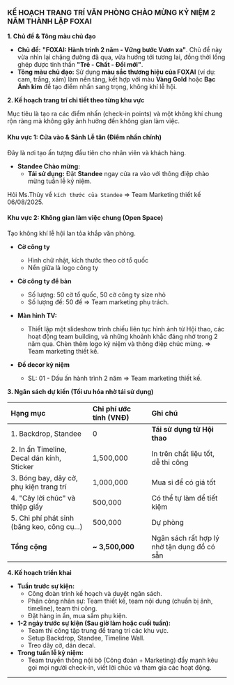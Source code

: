 ### **KẾ HOẠCH TRANG TRÍ VĂN PHÒNG CHÀO MỪNG KỶ NIỆM 2 NĂM THÀNH LẬP FOXAI**

**1. Chủ đề & Tông màu chủ đạo**

* **Chủ đề:** **"FOXAI: Hành trình 2 năm - Vững bước Vươn xa"**. Chủ đề này vừa nhìn lại chặng đường đã qua, vừa hướng tới tương lai, đồng thời lồng ghép được tinh thần **"Trẻ - Chất - Đổi mới"**.
* **Tông màu chủ đạo:** Sử dụng **màu sắc thương hiệu của FOXAI** (ví dụ: cam, trắng, xám) làm nền tảng, kết hợp với màu **Vàng Gold** hoặc **Bạc Ánh kim** để tạo điểm nhấn sang trọng, không khí lễ hội.

**2. Kế hoạch trang trí chi tiết theo từng khu vực**

Mục tiêu là tạo ra các điểm nhấn (check-in points) và một không khí chung rộn ràng mà không gây ảnh hưởng đến không gian làm việc.

#### **Khu vực 1: Cửa vào & Sảnh Lễ tân (Điểm nhấn chính)**

Đây là nơi tạo ấn tượng đầu tiên cho nhân viên và khách hàng.

* **Standee Chào mừng:**
    * **Tái sử dụng:** Đặt **Standee** ngay cửa ra vào với thông điệp chào mừng tuần lễ kỷ niệm.

Hỏi Ms.Thủy về `kích thước của Standee` => Team Marketing thiết kế 06/08/2025.

#### **Khu vực 2: Không gian làm việc chung (Open Space)**

Tạo không khí lễ hội lan tỏa khắp văn phòng.

* **Cờ công ty**
    * Hình chữ nhật, kích thước theo cờ tổ quốc
    * Nền giữa là logo công ty
* **Cờ công ty để bàn**
    * Số lượng: 50 cờ tổ quốc, 50 cờ công ty size nhỏ
    * Số lượng đế: 50 đế => Team marketing phụ trách.

* **Màn hình TV:**
    * Thiết lập một slideshow trình chiếu liên tục hình ảnh từ Hội thao, các hoạt động team building, và những khoảnh khắc đáng nhớ trong 2 năm qua. Chèn thêm logo kỷ niệm và thông điệp chúc mừng. => Team marketing thiết kế.

* **Đồ decor kỷ niệm**
    * SL: 01 - Dấu ấn hành trình 2 năm => Team marketing thiết kế.

**3. Ngân sách dự kiến (Tối ưu hóa nhờ tái sử dụng)**

| Hạng mục | Chi phí ước tính (VNĐ) | Ghi chú |
| :--- | :--- | :--- |
| 1. Backdrop, Standee | 0 | **Tái sử dụng từ Hội thao** |
| 2. In ấn Timeline, Decal dán kính, Sticker | 1,500,000 | In trên chất liệu tốt, dễ thi công |
| 3. Bóng bay, dây cờ, phụ kiện trang trí | 1,000,000 | Mua sỉ để có giá tốt |
| 4. "Cây lời chúc" và thiệp giấy | 500,000 | Có thể tự làm để tiết kiệm |
| 5. Chi phí phát sinh (băng keo, công cụ...) | 500,000 | Dự phòng |
| **Tổng cộng** | **~ 3,500,000** | Ngân sách rất hợp lý nhờ tận dụng đồ có sẵn |

**4. Kế hoạch triển khai**

* **Tuần trước sự kiện:**
    * Công đoàn trình kế hoạch và duyệt ngân sách.
    * Phân công nhân sự: Team thiết kế, team nội dung (chuẩn bị ảnh, timeline), team thi công.
    * Đặt hàng in ấn, mua sắm phụ kiện.
* **1-2 ngày trước sự kiện (Sau giờ làm hoặc cuối tuần):**
    * Team thi công tập trung để trang trí các khu vực.
    * Setup Backdrop, Standee, Timeline Wall.
    * Treo dây cờ, dán decal.
* **Trong tuần lễ kỷ niệm:**
    * Team truyền thông nội bộ (Công đoàn + Marketing) đẩy mạnh kêu gọi mọi người check-in, viết lời chúc và tham gia các hoạt động.

---
